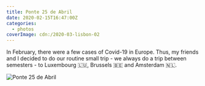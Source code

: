 ```yaml
---
title: Ponte 25 de Abril
date: 2020-02-15T16:47:00Z
categories:
  - photos
coverImage: cdn:/2020-03-lisbon-02
---
```


In February, there were a few cases of Covid-19 in Europe. Thus, my friends and I decided to do our routine small trip - we always do a trip between semesters - to Luxembourg 🇱🇺, Brussels 🇧🇪 and Amsterdam 🇳🇱.

![](cdn:/2020-03-lisbon-02?class=fw "Ponte 25 de Abril")
